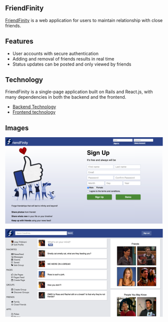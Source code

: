 ## FriendFinity

[FriendFinity](http://friendfinity.herokuapp.com) is a web application for users to maintain relationship with close friends.


## Features

- User accounts with secure authentication
- Adding and removal of friends results in real time
- Status updates can be posted and only viewed by friends


## Technology

FriendFinity is a single-page application built on Rails and React.js, with many dependencies in both the backend and the frontend.

- [Backend Technology](./docs/backend.md)
- [Frontend technology](./docs/frontend.md)


## Images

![FriendFinity Landing Page](./docs/landing.png)

![FriendFinity Home Page](./docs/home.png)
